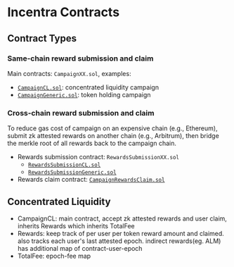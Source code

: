 # Incentra Contracts

## Contract Types

### Same-chain reward submission and claim

Main contracts: `CampaignXX.sol`, examples:

- [`CampaignCL.sol`](./src/concentrated-liquidity/CampaignCL.sol): concentrated liquidity campaign
- [`CampaignGeneric.sol`](./src/generic/CampaignGeneric.sol): token holding campaign

### Cross-chain reward submission and claim

To reduce gas cost of campaign on an expensive chain (e.g., Ethereum), submit zk attested rewards on another chain (e.g., Arbitrum), then bridge the merkle root of all rewards back to the campaign chain.

- Rewards submission contract: `RewardsSubmissionXX.sol`
  - [`RewardsSubmissionCL.sol`](./src/concentrated-liquidity/RewardsSubmissionCL.sol)
  - [`RewardsSubmissionGeneric.sol`](./src/generic/RewardsSubmissionGeneric.sol)
- Rewards claim contract: [`CampaignRewardsClaim.sol`](./src/rewards/cross-chain/CampaignRewardsClaim.sol)

## Concentrated Liquidity

- CampaignCL: main contract, accept zk attested rewards and user claim, inherits Rewards which inherits TotalFee
- Rewards: keep track of per user per token reward amount and claimed. also tracks each user's last attested epoch. indirect rewards(eg. ALM) has additional map of contract-user-epoch
- TotalFee: epoch-fee map
